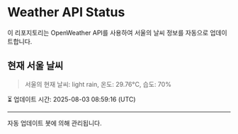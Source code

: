 
# Weather API Status

이 리포지토리는 OpenWeather API를 사용하여 서울의 날씨 정보를 자동으로 업데이트합니다.

## 현재 서울 날씨
> 서울의 현재 날씨: light rain, 온도: 29.76°C, 습도: 70%

⏳ 업데이트 시간: 2025-08-03 08:59:16 (UTC)

---
자동 업데이트 봇에 의해 관리됩니다.
